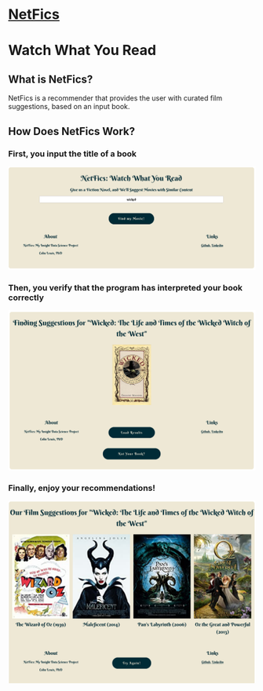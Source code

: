 # [NetFics](http://datapredictions.online)
# Watch What You Read

## What is NetFics?
NetFics is a recommender that provides the user with curated film suggestions, based on an input book.

## How Does NetFics Work?
### First, you input the title of a book
<img src="media/Website_1.png"></img>

### Then, you verify that the program has interpreted your book correctly
<img src="media/Website_2.png"></img>

### Finally, enjoy your recommendations! 
<img src="media/Website_3.png"></img>
